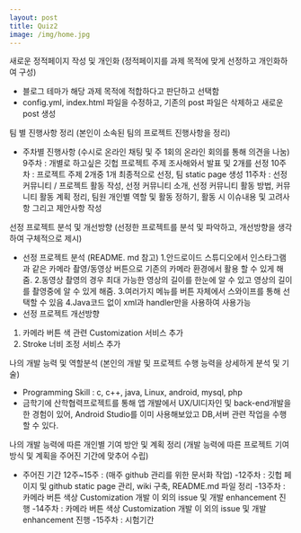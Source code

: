 ```yaml
--- 
layout: post
title: Quiz2
image: /img/home.jpg
---
```


새로운 정적페이지 작성 및 개인화 (정적페이지를 과제 목적에 맞게 선정하고 개인화하여 구성)
- 블로그 테마가 해당 과제 목적에 적합하다고 판단하고 선택함
- config.yml, index.html 파일을 수정하고, 기존의 post 파일은 삭제하고 새로운 post 생성

팀 별 진행사항 정리 (본인이 소속된 팀의 프로젝트 진행사항을 정리)
- 주차별 진행사항 (수시로 온라인 채팅 및 주 1회의 온라인 회의를 통해 의견을 나눔)
9주차 : 개별로 하고싶은 깃헙 프로젝트 주제 조사해와서 발표 및 2개를 선정 
10주차 : 프로젝트 주제 2개중 1개 최종적으로 선정, 팀 static page 생성
11주차 : 선정 커뮤니티 / 프로젝트 활동 작성, 선정 커뮤니티 소개, 선정 커뮤니티 활동 방법, 커뮤니티 활동 계획 정리, 팀원 개인별 역할 및 활동 정하기, 활동 시 이슈내용 및 고려사항 그리고 제안사항 작성

선정 프로젝트 분석 및 개선방향 (선정한 프로젝트를 분석 및 파악하고, 개선방향을 생각하여 구체적으로 제시)
- 선정 프로젝트 분석 (README. md 참고)
1.안드로이드 스튜디오에서 인스타그램과 같은 카메라 촬영/동영상 버튼으로 기존의 카메라 환경에서 활용 할 수 있게 해줌. 
2.동영상 촬영의 경우 최대 가능한 영상의 길이를 한눈에 알 수 있고 영상의 길이를 촬영중에 알 수 있게 해줌.
3.여러가지 메뉴를 버튼 자체에서 스와이프를 통해 선택할 수 있음 
4.Java코드 없이 xml과 handler만을 사용하여 사용가능
- 선정 프로젝트 개선방향
1. 카메라 버튼 색 관련 Customization 서비스 추가
2. Stroke 너비 조정 서비스 추가


나의 개발 능력 및 역할분석 (본인의 개발 및 프로젝트 수행 능력을 상세하게 분석 및 기술)
- Programming Skill : c, c++, java, Linux, android, mysql, php
- 금학기에 산학협력프로젝트를 통해 앱 개발에서 UX/UI디자인 및 back-end개발을 한 경험이 있어, Android Studio를 이미 사용해보았고 DB,서버 관련 작업을 수행할 수 있다.


나의 개발 능력에 따른 개인별 기여 방안 및 계획 정리 (개발 능력에 따른 프로젝트 기여 방식 및 계획을 주어진 기간에 맞추어 수립)
- 주어진 기간 12주~15주 : (매주 github 관리를 위한 문서화 작업)
-12주차 : 깃헙 페이지 및 github static page 관리, wiki 구축, README.md 파일 정리
-13주차 : 카메라 버튼 색상 Customization 개발 이 외의 issue 및 개발 enhancement 진행
-14주차 : 카메라 버튼 색상 Customization 개발 이 외의 issue 및 개발 enhancement 진행
-15주차 : 시험기간


